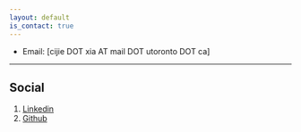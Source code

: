 ```yaml
---
layout: default
is_contact: true
---
```


* Email: [cijie DOT xia AT mail DOT utoronto DOT ca]
<!-- * Phone: [+91-123123](tel:+91-123123) -->

---
<!-- 
## Mailing Address

> 221B, Baker Street
>
> London
>
> United Kingdom -->

<!-- --- -->

## Social

1. [Linkedin](https://www.linkedin.com/in/jack-xia998/)
2. [Github](https://github.com/xiacijie)

